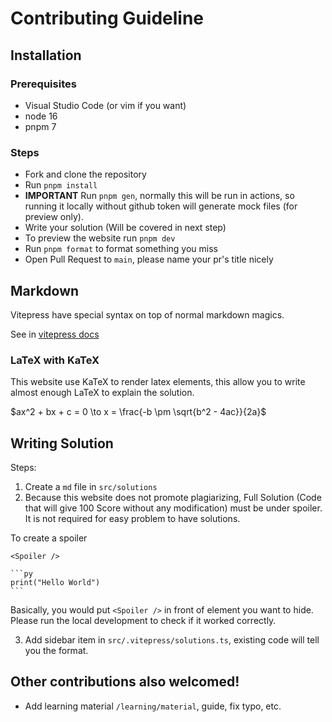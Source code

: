 # Contributing Guideline

## Installation

### Prerequisites

- Visual Studio Code (or vim if you want)
- node 16
- pnpm 7

### Steps

- Fork and clone the repository
- Run `pnpm install`
- **IMPORTANT** Run `pnpm gen`, normally this will be run in actions, so running
  it locally without github token will generate mock files (for preview only).
- Write your solution (Will be covered in next step)
- To preview the website run `pnpm dev`
- Run `pnpm format` to format something you miss
- Open Pull Request to `main`, please name your pr's title nicely

## Markdown

Vitepress have special syntax on top of normal markdown magics.

See in [vitepress docs](https://vitepress.vuejs.org/guide/markdown.html)

### LaTeX with KaTeX

This website use KaTeX to render latex elements, this allow you to write almost
enough LaTeX to explain the solution.

$ax^2 + bx + c = 0 \to x = \frac{-b \pm \sqrt{b^2 - 4ac}}{2a}$

## Writing Solution

Steps:

1. Create a `md` file in `src/solutions`
2. Because this website does not promote plagiarizing, Full Solution
  (Code that will give 100 Score without any modification) must be under spoiler.
  It is not required for easy problem to have solutions.

To create a spoiler

````mdx
<Spoiler />

```py
print("Hello World")
```
````

Basically, you would put `<Spoiler />` in front of element you want to hide.  
Please run the local development to check if it worked correctly.

3. Add sidebar item in `src/.vitepress/solutions.ts`, existing code will tell you the format.

## Other contributions also welcomed!

- Add learning material `/learning/material`, guide, fix typo, etc.
